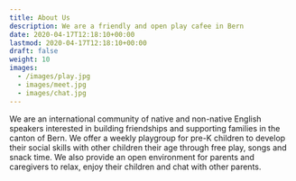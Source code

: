 ```yaml
---
title: About Us
description: We are a friendly and open play cafee in Bern
date: 2020-04-17T12:18:10+00:00
lastmod: 2020-04-17T12:18:10+00:00
draft: false
weight: 10
images:
  - /images/play.jpg
  - images/meet.jpg
  - images/chat.jpg
---
```

We are an international community of native and non-native English speakers interested in building friendships and supporting families in the canton of Bern. We offer a weekly playgroup for pre-K children to develop their social skills with other children their age through free play, songs and snack time. We also provide an open environment for parents and caregivers to relax, enjoy their children and chat with other parents.